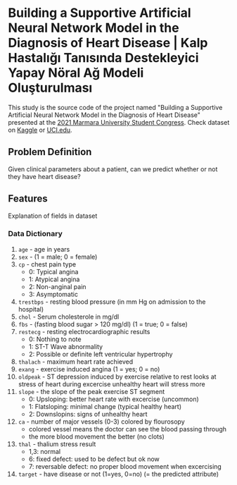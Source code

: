 # Building a Supportive Artificial Neural Network Model in the Diagnosis of Heart Disease | Kalp Hastalığı Tanısında Destekleyici Yapay Nöral Ağ Modeli Oluşturulması
This study is the source code of the project named "Building a Supportive Artificial Neural Network Model in the Diagnosis of Heart Disease" presented at the [2021 Marmara University Student Congress](https://www.marmarastudentcongress.com/). Check dataset on [Kaggle](https://www.kaggle.com/nareshbhat/health-care-data-set-on-heart-attack-possibility) or [UCI.edu](https://archive.ics.uci.edu/ml/datasets/heart+disease). 

## Problem Definition
Given clinical parameters about a patient, can we predict whether or not they have heart disease?
## Features
Explanation of fields in dataset
### Data Dictionary
1. `age` - age in years
2. `sex` - (1 = male; 0 = female)
3. `cp` - chest pain type
    * 0: Typical angina
    * 1: Atypical angina
    * 2: Non-anginal pain
    * 3: Asymptomatic
4. `trestbps` - resting blood pressure (in mm Hg on admission to the hospital) 
5. `chol` - Serum cholesterole in mg/dl
6. `fbs` - (fasting blood sugar > 120 mg/dl) (1 = true; 0 = false)
7. `restecg` - resting electrocardiographic results
    * 0: Nothing to note
    * 1: ST-T Wave abnormality
    * 2: Possible or definite left ventricular hypertrophy
8. `thalach` - maximum heart rate achieved
9. `exang` - exercise induced angina (1 = yes; 0 = no)
10. `oldpeak` - ST depression induced by exercise relative to rest looks at stress of heart during excercise unhealthy heart will stress more
11. `slope` - the slope of the peak exercise ST segment
    * 0: Upsloping: better heart rate with excercise (uncommon)
    * 1: Flatsloping: minimal change (typical healthy heart)
    * 2: Downslopins: signs of unhealthy heart
12. `ca` - number of major vessels (0-3) colored by flourosopy
    * colored vessel means the doctor can see the blood passing through
    * the more blood movement the better (no clots)
13. `thal` - thalium stress result
    * 1,3: normal
    * 6: fixed defect: used to be defect but ok now
    * 7: reversable defect: no proper blood movement when excercising
14. `target` - have disease or not (1=yes, 0=no) (= the predicted attribute)
